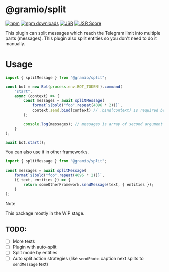 # @gramio/split

[![npm](https://img.shields.io/npm/v/@gramio/split?logo=npm&style=flat&labelColor=000&color=3b82f6)](https://www.npmjs.org/package/@gramio/split)
[![npm downloads](https://img.shields.io/npm/dw/@gramio/split?logo=npm&style=flat&labelColor=000&color=3b82f6)](https://www.npmjs.org/package/@gramio/split)
[![JSR](https://jsr.io/badges/@gramio/split)](https://jsr.io/@gramio/split)
[![JSR Score](https://jsr.io/badges/@gramio/split/score)](https://jsr.io/@gramio/split)

This plugin can split messages which reach the Telegram limit into multiple parts (messages). This plugin also split entities so you don't need to do it manually.

# Usage

```ts
import { splitMessage } from "@gramio/split";

const bot = new Bot(process.env.BOT_TOKEN!).command(
    "start",
    async (context) => {
        const messages = await splitMessage(
            format`${bold("foo".repeat(4096 * 2))}`,
            context.send.bind(context) // .bind(context) is required because otherwise it will lose context data
        );

        console.log(messages); // messages is array of second argument results
    }
);

await bot.start();
```

You can also use it in other frameworks.

```ts
import { splitMessage } from "@gramio/split";

const messages = await splitMessage(
    format`${bold("foo".repeat(4096 * 2))}`,
    ({ text, entities }) => {
        return someOtherFramework.sendMessage(text, { entities });
    }
);
```

> [!NOTE]
> This package mostly in the WIP stage.

## TODO:

-   [ ] More tests
-   [ ] Plugin with auto-split
-   [ ] Split mode by entities
-   [ ] Auto split action strategies (like `sendPhoto` caption next splits to `sendMessage` text)
